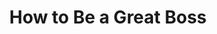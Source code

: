 ---
title: "How to Be a Great Boss"
description: "Buku ini sangat membantu saya ketika saya harus mulai ada di posisi leader. It's contain everything that you need to know about leading. Dan tidak seperti buku lain di genre ini, kamu bisa mengimplementasikan apa yang ada di sini , tanpa harus ikut ke dalam pelatihan atau kursus khusus."
cover: "images/reading/how-to-great-boss.jpeg"
publishDate: 2016-06-11
authors: "Gino Wickman, René Boer"
categories: ["business"]
---